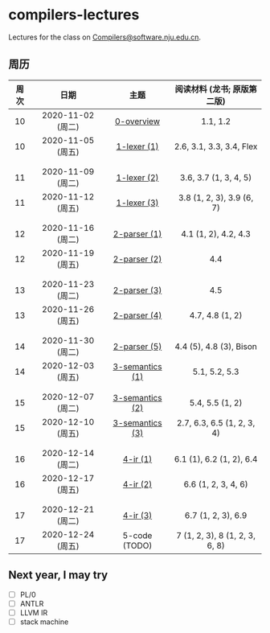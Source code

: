 # compilers-lectures

Lectures for the class on [Compilers@software.nju.edu.cn](https://github.com/orgs/courses-at-nju-by-hfwei/teams/compilers-course-at-nju-software/repositories).

## 周历

| 周次 | 日期 | 主题 | 阅读材料 (龙书; 原版第二版) |
| :---: | :---: | :---: | :---: |
| 10 | 2020-11-02 (周二) | [0-overview](/0-overview) | 1.1, 1.2 |
| 10 | 2020-11-05 (周五) | [1-lexer (1)](/1-lexer) | 2.6, 3.1, 3.3, 3.4, Flex |
| | | |
| | | |
| 11 | 2020-11-09 (周二) | [1-lexer (2)](/1-lexer) | 3.6, 3.7 (1, 3, 4, 5) |
| 11 | 2020-11-12 (周五) | [1-lexer (3)](/1-lexer) | 3.8 (1, 2, 3), 3.9 (6, 7) |
| | | |
| | | |
| 12 | 2020-11-16 (周二) | [2-parser (1)](/2-parser) | 4.1 (1, 2), 4.2, 4.3 |
| 12 | 2020-11-19 (周五) | [2-parser (2)](/2-parser) | 4.4 |
| | | |
| | | |
| 13 | 2020-11-23 (周二) | [2-parser (3)](/2-parser) | 4.5 |
| 13 | 2020-11-26 (周五) | [2-parser (4)](/2-parser) | 4.7, 4.8 (1, 2) |
| | | |
| | | |
| 14 | 2020-11-30 (周二) | [2-parser (5)](/2-parser) | 4.4 (5), 4.8 (3), Bison |
| 14 | 2020-12-03 (周五) | [3-semantics (1)](/3-semantics) | 5.1, 5.2, 5.3 |
| | | |
| | | |
| 15 | 2020-12-07 (周二) | [3-semantics (2)](/3-semantics) | 5.4, 5.5 (1, 2) |
| 15 | 2020-12-10 (周五) | [3-semantics (3)](/3-semantics) | 2.7, 6.3, 6.5 (1, 2, 3, 4) |
| | | |
| | | |
| 16 | 2020-12-14 (周二) | [4-ir (1)](/4-ir) | 6.1 (1), 6.2 (1, 2), 6.4 |
| 16 | 2020-12-17 (周五) | [4-ir (2)](/4-ir) | 6.6 (1, 2, 3, 4, 6) |
| | | |
| | | |
| 17 | 2020-12-21 (周二) | [4-ir (3)](/4-ir) | 6.7 (1, 2, 3), 6.9 |
| 17 | 2020-12-24 (周五) | 5-code (TODO) | 7 (1, 2, 3), 8 (1, 2, 3, 6, 8) |

## Next year, I may try
- [ ] PL/0
- [ ] ANTLR
- [ ] LLVM IR
- [ ] stack machine